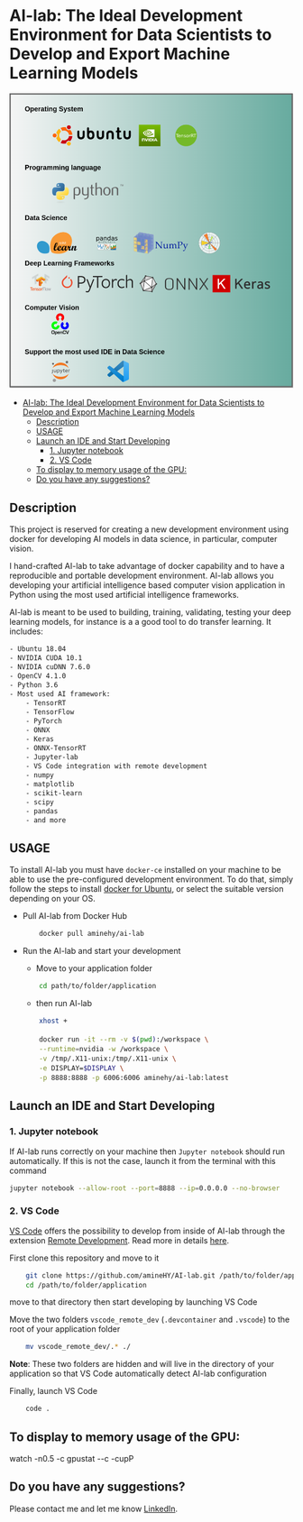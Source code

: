 # AI-lab: The Ideal Development Environment for Data Scientists to Develop and Export Machine Learning Models


![All in one solution for data science](AI-lab_logos.png)


<!-- TOC -->

- [AI-lab: The Ideal Development Environment for Data Scientists to Develop and Export Machine Learning Models](#ai-lab-the-ideal-development-environment-for-data-scientists-to-develop-and-export-machine-learning-models)
	- [Description](#description)
	- [USAGE](#usage)
	- [Launch an IDE and Start Developing](#launch-an-ide-and-start-developing)
		- [1. Jupyter notebook](#1-jupyter-notebook)
		- [2. VS Code](#2-vs-code)
	- [To display to memory usage of the GPU:](#to-display-to-memory-usage-of-the-gpu)
	- [Do you have any suggestions?](#do-you-have-any-suggestions)

<!-- /TOC -->

## Description
This project is reserved for creating a new development environment using docker for developing AI models in data science, in particular, computer vision.

I hand-crafted AI-lab to take advantage of docker capability and to have a reproducible and portable development environment. AI-lab allows you developing your artificial intelligence based computer vision application in Python using the most used artificial intelligence frameworks.

AI-lab is meant to be used to building, training, validating, testing your deep learning models, for instance is a a good tool to do transfer learning. It includes:

	- Ubuntu 18.04
	- NVIDIA CUDA 10.1
	- NVIDIA cuDNN 7.6.0
	- OpenCV 4.1.0
	- Python 3.6
	- Most used AI framework:
    	- TensorRT
      	- TensorFlow
      	- PyTorch
      	- ONNX
      	- Keras
      	- ONNX-TensorRT
    	- Jupyter-lab
    	- VS Code integration with remote development
    	- numpy
    	- matplotlib
    	- scikit-learn
    	- scipy
    	- pandas
    	- and more

## USAGE

To install AI-lab you must have `docker-ce` installed on your machine to be able to use the pre-configured development environment. To do that, simply follow the steps to install [docker for Ubuntu](https://docs.docker.com/install/linux/docker-ce/ubuntu/), or select the suitable version depending on your OS.


* Pull AI-lab from Docker Hub

	```bash
		docker pull aminehy/ai-lab
	```

* Run the AI-lab and start your development

	* Move to your application folder
	``` bash
		cd path/to/folder/application
	```

	* then run AI-lab
	``` bash
		xhost +

		docker run -it --rm -v $(pwd):/workspace \
		--runtime=nvidia -w /workspace \
		-v /tmp/.X11-unix:/tmp/.X11-unix \
		-e DISPLAY=$DISPLAY \
		-p 8888:8888 -p 6006:6006 aminehy/ai-lab:latest
	```

## Launch an IDE and Start Developing
### 1. Jupyter notebook

If AI-lab runs correctly on your machine then `Jupyter notebook` should run automatically. If this is not the case, launch it from the terminal with this command

```bash
jupyter notebook --allow-root --port=8888 --ip=0.0.0.0 --no-browser
```

### 2. VS Code

[VS Code](https://code.visualstudio.com/) offers the possibility to develop from inside of AI-lab through the extension [Remote Development](https://marketplace.visualstudio.com/items?itemName=ms-vscode-remote.vscode-remote-extensionpack). Read more in details [here](https://code.visualstudio.com/docs/remote/containers).


First clone this repository and move to it
```bash
	git clone https://github.com/amineHY/AI-lab.git /path/to/folder/application
	cd /path/to/folder/application
```

move to that directory then start developing by launching VS Code

Move the two folders `vscode_remote_dev` (`.devcontainer` and `.vscode`) to the root of your application folder
``` bash
	mv vscode_remote_dev/.* ./
```
**Note**: These two folders are hidden and will live in the directory of your application so that VS Code automatically detect AI-lab configuration

Finally, launch VS Code
```bash
 	code .
 ```

## To display to memory usage of the GPU:
watch -n0.5 -c gpustat --c -cupP

## Do you have any suggestions?

Please contact me and let me know [LinkedIn](https://www.linkedin.com/in/aminehy/).
